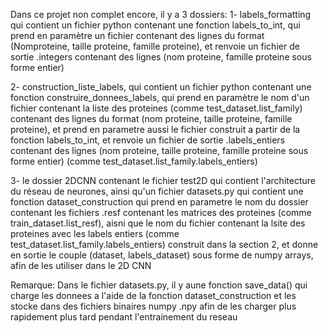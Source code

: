 Dans ce projet non complet encore, il y a 3 dossiers:
1- labels_formatting qui contient un fichier python contenant une fonction labels_to_int, qui prend en paramètre un fichier contenant des lignes du format (Nomproteine, taille proteine, famille proteine),
et renvoie un fichier de sortie .integers contenant des lignes (nom proteine, famille proteine sous forme entier)

2- construction_liste_labels, qui contient un fichier python contenant une fonction construire_donnees_labels, qui prend en paramètre le nom d'un fichier contenant la liste des proteines (comme test_dataset.list_family) contenant des lignes du format (nom proteine, taille proteine, famille proteine),
et prend en parametre aussi le fichier construit a partir de la fonction labels_to_int, et renvoie un fichier de sortie .labels_entiers contenant des lignes
(nom proteine, taille proteine, famille proteine sous forme entier) (comme test_dataset.list_family.labels_entiers)

3- le dossier 2DCNN contenant le fichier test2D qui contient l'architecture du réseau de neurones, ainsi qu'un fichier datasets.py qui contient
une fonction dataset_construction qui prend en parametre le nom du dossier contenant les fichiers .resf contenant les matrices des proteines
(comme train_dataset.list_resf), aisni que le nom du fichier contenant la lsite des proteines avec les labels entiers (comme test_dataset.list_family.labels_entiers)
construit dans la section 2, et donne en sortie le couple (dataset, labels_dataset) sous forme de numpy arrays, afin de les utiliser dans 
le 2D CNN

Remarque: Dans le fichier datasets.py, il y aune fonction save_data() qui charge les donnees a l'aide de la fonction dataset_construction et les 
stocke dans des fichiers binaires numpy .npy afin de les charger plus rapidement plus tard pendant l'entrainement du reseau
